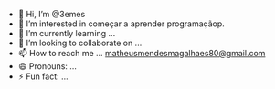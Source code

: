 - 👋 Hi, I’m @3emes
- 👀 I’m interested in começar a aprender programaçãop.
- 🌱 I’m currently learning ...
- 💞️ I’m looking to collaborate on ...
- 📫 How to reach me ... matheusmendesmagalhaes80@gmail.com 
- 😄 Pronouns: ...
- ⚡ Fun fact: ...

<!---
3emes/3emes is a ✨ special ✨ repository because its `README.md` (this file) appears on your GitHub profile.
You can click the Preview link to take a look at your changes.
--->
